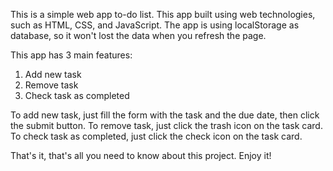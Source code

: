 This is a simple web app to-do list. This app built using web technologies, such as HTML, CSS, and JavaScript. The app is using localStorage as database, so it won't lost the data when you refresh the page.

This app has 3 main features:

1. Add new task
2. Remove task
3. Check task as completed

To add new task, just fill the form with the task and the due date, then click the submit button. To remove task, just click the trash icon on the task card. To check task as completed, just click the check icon on the task card.

That's it, that's all you need to know about this project. Enjoy it!
